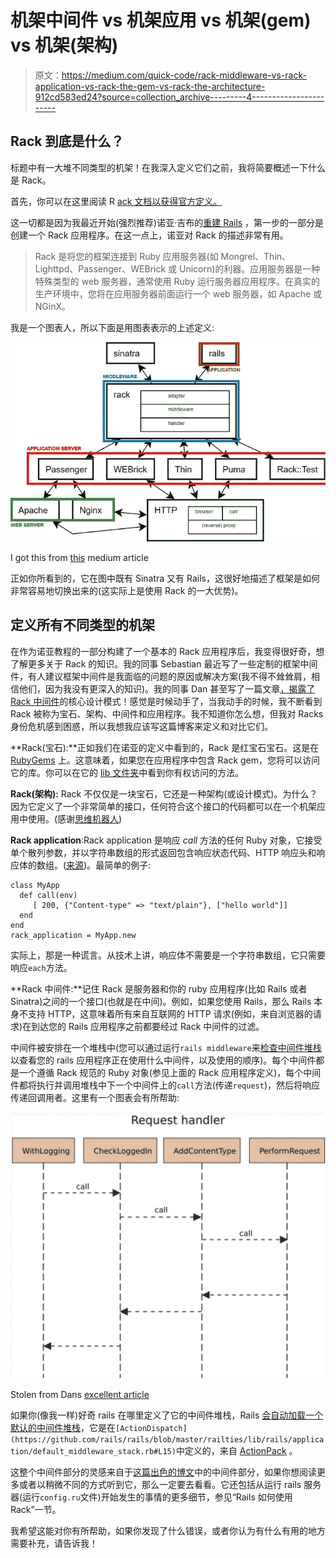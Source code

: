 # 机架中间件 vs 机架应用 vs 机架(gem) vs 机架(架构)

> 原文：<https://medium.com/quick-code/rack-middleware-vs-rack-application-vs-rack-the-gem-vs-rack-the-architecture-912cd583ed24?source=collection_archive---------4----------------------->

## Rack 到底是什么？

标题中有一大堆不同类型的机架！在我深入定义它们之前，我将简要概述一下什么是 Rack。

首先，你可以在这里阅读 R [ack 文档以获得官方定义。](https://github.com/rack/rack)

这一切都是因为我最近开始(强烈推荐)诺亚·吉布的[重建 Rails](https://rebuilding-rails.com/) ，第一步的一部分是创建一个 Rack 应用程序。在这一点上，诺亚对 Rack 的描述非常有用。

> Rack 是将您的框架连接到 Ruby 应用服务器(如 Mongrel、Thin、Lighttpd、Passenger、WEBrick 或 Unicorn)的利器。应用服务器是一种特殊类型的 web 服务器，通常使用 Ruby 运行服务器应用程序。在真实的生产环境中，您将在应用服务器前面运行一个 web 服务器，如 Apache 或 NGinX。

我是一个图表人，所以下面是用图表表示的上述定义:

![](img/9ec50e7ada94029f7b1689aeb7a5e818.png)

I got this from [this](/ruby-on-rails-web-application-development/custom-400-500-error-pages-in-ruby-on-rails-exception-handler-3a04975e4677) medium article

正如你所看到的，它在图中既有 Sinatra 又有 Rails，这很好地描述了框架是如何非常容易地切换出来的(这实际上是使用 Rack 的一大优势)。

## 定义所有不同类型的机架

在作为诺亚教程的一部分构建了一个基本的 Rack 应用程序后，我变得很好奇，想了解更多关于 Rack 的知识。我的同事 Sebastian 最近写了一些定制的框架中间件，有人建议框架中间件是我面临的问题的原因或解决方案(我不得不耸耸肩，相信他们，因为我没有更深入的知识)。我的同事 Dan 甚至写了一篇文章[，揭露了 Rack 中间件](https://www.simplybusiness.co.uk/about-us/tech/2019/07/rack-middleware-pattern-description/)的核心设计模式！感觉是时候动手了，当我动手的时候，我不断看到 Rack 被称为宝石、架构、中间件和应用程序。我不知道你怎么想，但我对 Racks 身份危机感到困惑，所以我想我应该写这篇博客来定义和对比它们。

**Rack(宝石):**正如我们在诺亚的定义中看到的，Rack 是红宝石宝石。这是在 [RubyGems](https://rubygems.org/gems/rack/versions/1.6.4) 上。这意味着，如果您在应用程序中包含 Rack gem，您将可以访问它的库。你可以在它的 [lib 文件夹](https://github.com/rack/rack/blob/master/lib/rack.rb)中看到你有权访问的方法。

**Rack(架构):** Rack 不仅仅是一块宝石，它还是一种架构(或设计模式)。为什么？因为它定义了一个非常简单的接口，任何符合这个接口的代码都可以在一个机架应用中使用。(感谢[思维机器人](https://thoughtbot.com/upcase/videos/rack))

**Rack application**:Rack application 是响应 *call* 方法的任何 Ruby 对象，它接受单个散列参数，并以字符串数组的形式返回包含响应状态代码、HTTP 响应头和响应体的数组。([来源](https://www.thoughtco.com/what-is-rack-2908122))。最简单的例子:

```
class MyApp
  def call(env)
     [ 200, {"Content-type" => "text/plain"}, ["hello world"]]
  end
end
rack_application = MyApp.new
```

实际上，那是一种谎言。从技术上讲，响应体不需要是一个字符串数组，它只需要响应`each`方法。

**Rack 中间件:**记住 Rack 是服务器和你的 ruby 应用程序(比如 Rails 或者 Sinatra)之间的一个接口(也就是在中间)。例如，如果您使用 Rails，那么 Rails 本身不支持 HTTP，这意味着所有来自互联网的 HTTP 请求(例如，来自浏览器的请求)在到达您的 Rails 应用程序之前都要经过 Rack 中间件的过滤。

中间件被安排在一个堆栈中(您可以通过运行`rails middleware`来[检查中间件堆栈](https://guides.rubyonrails.org/rails_on_rack.html#inspecting-middleware-stack)以查看您的 rails 应用程序正在使用什么中间件，以及使用的顺序)。每个中间件都是一个遵循 Rack 规范的 Ruby 对象(参见上面的 Rack 应用程序定义)，每个中间件都将执行并调用堆栈中下一个中间件上的`call`方法(传递`request`)，然后将响应传递回调用者。这里有一个图表会有所帮助:

![](img/65947256dac2c967c48b40c4e39ffa94.png)

Stolen from Dans [excellent article](https://www.simplybusiness.co.uk/about-us/tech/2019/07/rack-middleware-pattern-description/)

如果你(像我一样)好奇 rails 在哪里定义了它的中间件堆栈，Rails [会自动加载一个默认的中间件堆栈](https://github.com/rails/rails/blob/master/railties/lib/rails/application.rb#L86)，它是在`[ActionDispatch](https://github.com/rails/rails/blob/master/railties/lib/rails/application/default_middleware_stack.rb#L15)`中定义的，来自 [ActionPack](https://github.com/rails/rails/tree/master/actionpack) 。

这整个中间件部分的灵感来自于[这篇出色的博文](https://www.engineyard.com/blog/understanding-rack-apps-and-middleware)中的中间件部分，如果你想阅读更多或者以稍微不同的方式听到它，那么一定要去看看。它还包括从运行 rails 服务器(运行`config.ru`文件)开始发生的事情的更多细节，参见“Rails 如何使用 Rack”一节。

我希望这能对你有所帮助，如果你发现了什么错误，或者你认为有什么有用的地方需要补充，请告诉我！